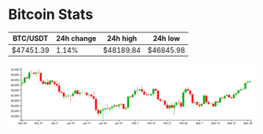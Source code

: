 # Bitcoin Stats

BTC/USDT|24h change|24h high|24h low|
|---|---|---|---|
|$47451.39|1.14%|$48189.84|$46845.98|

<img src="./chart.svg">
